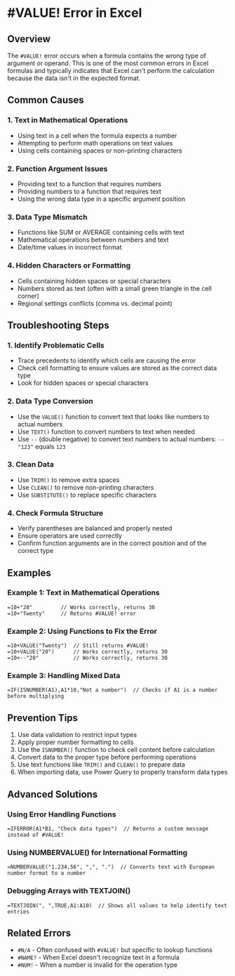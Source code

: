 # #VALUE! Error in Excel

## Overview
The `#VALUE!` error occurs when a formula contains the wrong type of argument or operand. This is one of the most common errors in Excel formulas and typically indicates that Excel can't perform the calculation because the data isn't in the expected format.

## Common Causes

### 1. Text in Mathematical Operations
- Using text in a cell when the formula expects a number
- Attempting to perform math operations on text values
- Using cells containing spaces or non-printing characters

### 2. Function Argument Issues
- Providing text to a function that requires numbers
- Providing numbers to a function that requires text
- Using the wrong data type in a specific argument position

### 3. Data Type Mismatch
- Functions like SUM or AVERAGE containing cells with text
- Mathematical operations between numbers and text
- Date/time values in incorrect format

### 4. Hidden Characters or Formatting
- Cells containing hidden spaces or special characters
- Numbers stored as text (often with a small green triangle in the cell corner)
- Regional settings conflicts (comma vs. decimal point)

## Troubleshooting Steps

### 1. Identify Problematic Cells
- Trace precedents to identify which cells are causing the error
- Check cell formatting to ensure values are stored as the correct data type
- Look for hidden spaces or special characters

### 2. Data Type Conversion
- Use the `VALUE()` function to convert text that looks like numbers to actual numbers
- Use `TEXT()` function to convert numbers to text when needed
- Use `--` (double negative) to convert text numbers to actual numbers: `--"123"` equals `123`

### 3. Clean Data
- Use `TRIM()` to remove extra spaces
- Use `CLEAN()` to remove non-printing characters
- Use `SUBSTITUTE()` to replace specific characters

### 4. Check Formula Structure
- Verify parentheses are balanced and properly nested
- Ensure operators are used correctly
- Confirm function arguments are in the correct position and of the correct type

## Examples

### Example 1: Text in Mathematical Operations
```
=10+"20"         // Works correctly, returns 30
=10+"Twenty"     // Returns #VALUE! error
```

### Example 2: Using Functions to Fix the Error
```
=10+VALUE("Twenty")  // Still returns #VALUE!
=10+VALUE("20")      // Works correctly, returns 30
=10+--"20"           // Works correctly, returns 30
```

### Example 3: Handling Mixed Data
```
=IF(ISNUMBER(A1),A1*10,"Not a number")  // Checks if A1 is a number before multiplying
```

## Prevention Tips

1. Use data validation to restrict input types
2. Apply proper number formatting to cells
3. Use the `ISNUMBER()` function to check cell content before calculation
4. Convert data to the proper type before performing operations
5. Use text functions like `TRIM()` and `CLEAN()` to prepare data
6. When importing data, use Power Query to properly transform data types

## Advanced Solutions

### Using Error Handling Functions
```
=IFERROR(A1*B1, "Check data types")  // Returns a custom message instead of #VALUE!
```

### Using NUMBERVALUE() for International Formatting
```
=NUMBERVALUE("1.234,56", ",", ".")  // Converts text with European number format to a number
```

### Debugging Arrays with TEXTJOIN()
```
=TEXTJOIN(", ",TRUE,A1:A10)  // Shows all values to help identify text entries
```

## Related Errors
- `#N/A` - Often confused with `#VALUE!` but specific to lookup functions
- `#NAME?` - When Excel doesn't recognize text in a formula
- `#NUM!` - When a number is invalid for the operation type